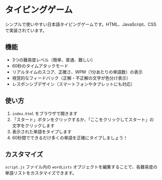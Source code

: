 # タイピングゲーム

シンプルで使いやすい日本語タイピングゲームです。HTML、JavaScript、CSSで実装されています。

## 機能

- 3つの難易度レベル（簡単、普通、難しい）
- 60秒のタイムアタックモード
- リアルタイムのスコア、正確さ、WPM（1分あたりの単語数）の表示
- 視覚的なフィードバック（正解・不正解の文字が色分け表示）
- レスポンシブデザイン（スマートフォンやタブレットにも対応）

## 使い方

1. `index.html` をブラウザで開きます
2. 「スタート」ボタンをクリックするか、「ここをクリックしてスタート」の文字をクリックします
3. 表示された単語をタイプします
4. 60秒間でできるだけ多くの単語を正確にタイプしましょう！

## カスタマイズ

`script.js` ファイル内の `wordLists` オブジェクトを編集することで、各難易度の単語リストをカスタマイズできます。
